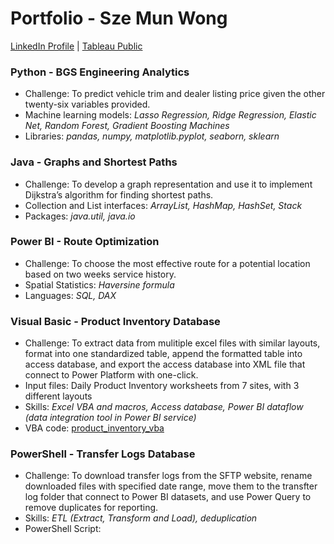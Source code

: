 # Portfolio - Sze Mun Wong
[LinkedIn Profile](https://www.linkedin.com/in/sze-mun-wong)
 | 
[Tableau Public](https://public.tableau.com/app/profile/sze.mun.wong)
  
### Python - BGS Engineering Analytics
- Challenge: To predict vehicle trim and dealer listing price given the other twenty-six variables provided.
- Machine learning models: *Lasso Regression, Ridge Regression, Elastic Net, Random Forest, Gradient Boosting Machines*
- Libraries: *pandas, numpy, matplotlib.pyplot, seaborn, sklearn*

### Java - Graphs and Shortest Paths
- Challenge: To develop a graph representation and use it to implement Dijkstra’s algorithm for finding shortest paths.
- Collection and List interfaces: *ArrayList, HashMap, HashSet, Stack*
- Packages: *java.util, java.io*
  
### Power BI - Route Optimization
- Challenge: To choose the most effective route for a potential location based on two weeks service history. 
- Spatial Statistics: *Haversine formula*
- Languages: *SQL, DAX*

### Visual Basic - Product Inventory Database
- Challenge: To extract data from mulitiple excel files with similar layouts, format into one standardized table, append the formatted table into access database, and export the access database into XML file that connect to Power Platform with one-click.
- Input files: Daily Product Inventory worksheets from 7 sites, with 3 different layouts
- Skills: *Excel VBA and macros, Access database, Power BI dataflow (data integration tool in Power BI service)*
- VBA code: [product_inventory_vba](https://github.com/cmunwong/projects/blob/main/product_inventory_vba)

### PowerShell - Transfer Logs Database
- Challenge: To download transfer logs from the SFTP website, rename downloaded files with specified date range, move them to the transfter log folder that connect to Power BI datasets, and use Power Query to remove duplicates for reporting.
- Skills: *ETL (Extract, Transform and Load), deduplication*
- PowerShell Script: 
